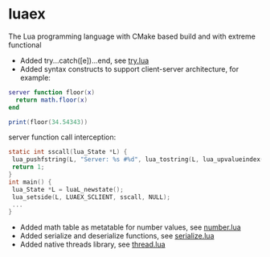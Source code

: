# luaex
The Lua programming language with CMake based build and with extreme functional

* Added try...catch([e])...end, see [try.lua](https://github.com/saylermedia/luaex/blob/master/examples/try.lua)
* Added syntax constructs to support client-server architecture, for example:
```lua
server function floor(x)
  return math.floor(x)
end

print(floor(34.54343))
 ```
 server function call interception:
 ```C
 static int sscall(lua_State *L) {
  lua_pushfstring(L, "Server: %s #%d", lua_tostring(L, lua_upvalueindex(1)), lua_gettop(L));
  return 1;
}
int main() {
  lua_State *L = luaL_newstate();
  lua_setside(L, LUAEX_SCLIENT, sscall, NULL);
  ...
}
 ```
* Added math table as metatable for number values, see [number.lua](https://github.com/saylermedia/luaex/blob/master/examples/number.lua)
* Added serialize and deserialize functions, see [serialize.lua](https://github.com/saylermedia/luaex/blob/master/examples/serialize.lua)
* Added native threads library, see [thread.lua](https://github.com/saylermedia/luaex/blob/master/examples/thread.lua)
